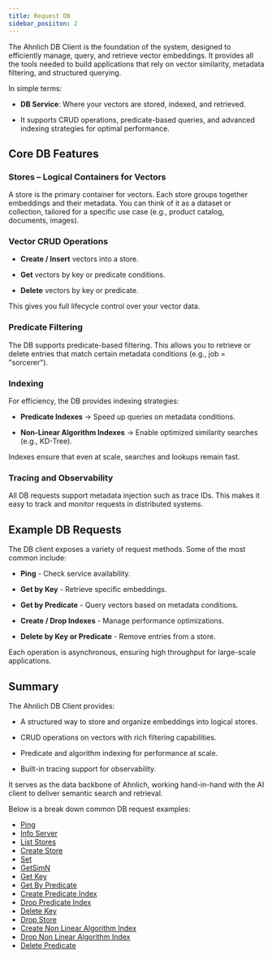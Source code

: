 ```yaml
---
title: Request DB
sidebar_posiiton: 2
---
```


The Ahnlich DB Client is the foundation of the system, designed to efficiently manage, query, and retrieve vector embeddings. It provides all the tools needed to build applications that rely on vector similarity, metadata filtering, and structured querying.

In simple terms:

* **DB Service**: Where your vectors are stored, indexed, and retrieved.

* It supports CRUD operations, predicate-based queries, and advanced indexing strategies for optimal performance.

## Core DB Features

### Stores – Logical Containers for Vectors

A store is the primary container for vectors. Each store groups together embeddings and their metadata. You can think of it as a dataset or collection, tailored for a specific use case (e.g., product catalog, documents, images).

### Vector CRUD Operations

* **Create / Insert** vectors into a store.

* **Get** vectors by key or predicate conditions.

* **Delete** vectors by key or predicate.

This gives you full lifecycle control over your vector data.

### Predicate Filtering

The DB supports predicate-based filtering. This allows you to retrieve or delete entries that match certain metadata conditions (e.g., job = "sorcerer").

### Indexing

For efficiency, the DB provides indexing strategies:

* **Predicate Indexes** → Speed up queries on metadata conditions.

* **Non-Linear Algorithm Indexes** → Enable optimized similarity searches (e.g., KD-Tree).

Indexes ensure that even at scale, searches and lookups remain fast.

### Tracing and Observability

All DB requests support metadata injection such as trace IDs. This makes it easy to track and monitor requests in distributed systems.

## Example DB Requests

The DB client exposes a variety of request methods. Some of the most common include:

* **Ping** - Check service availability.

* **Get by Key** - Retrieve specific embeddings.

* **Get by Predicate** - Query vectors based on metadata conditions.

* **Create / Drop Indexes** - Manage performance optimizations.

* **Delete by Key or Predicate** - Remove entries from a store.

Each operation is asynchronous, ensuring high throughput for large-scale applications.

## Summary

The Ahnlich DB Client provides:

* A structured way to store and organize embeddings into logical stores.

* CRUD operations on vectors with rich filtering capabilities.

* Predicate and algorithm indexing for performance at scale.

* Built-in tracing support for observability.

It serves as the data backbone of Ahnlich, working hand-in-hand with the AI client to deliver semantic search and retrieval.

Below is a break down common DB request examples:

* [Ping](/docs/client-libraries/python/request-db/ping)
* [Info Server](/docs/client-libraries/python/request-db/info-server)
* [List Stores](/docs/client-libraries/python/request-db/list-stores)
* [Create Store](/docs/client-libraries/python/request-db/create-store)
* [Set](/docs/client-libraries/python/request-db/set)
* [GetSimN](/docs/client-libraries/python/request-db/get-simn)
* [Get Key](/docs/client-libraries/python/request-db/get-key)
* [Get By Predicate](/docs/client-libraries/python/request-db/get-by-predicate)
* [Create Predicate Index](/docs/client-libraries/python/request-db/create-predicate-index)
* [Drop Predicate Index](/docs/client-libraries/python/request-db/drop-predicate-index)
* [Delete Key](/docs/client-libraries/python/request-db/delete-key)
* [Drop Store](/docs/client-libraries/python/request-db/drop-store)
* [Create Non Linear Algorithm Index](/docs/client-libraries/python/request-db/create-non-linear-algx)
* [Drop Non Linear Algorithm Index](/docs/client-libraries/python/request-db/drop-non-linear-algx)
* [Delete Predicate](/docs/client-libraries/python/request-db/delete-predicate)
